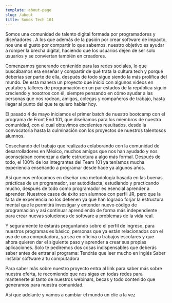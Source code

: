 ```yaml
---
template: about-page
slug: /about
title: Somos Tech 101
---
```

Somos una comunidad de talento digital formada por programadores y diseñadores . A los que además de la pasión por crear software de impacto, nos une el gusto por compartir lo que sabemos, nuestro objetivo es ayudar a romper la brecha digital, haciendo que los usuarios dejen de ser solo usuarios y se conviertan también en creadores.

Comenzamos generando contenido para las redes sociales, lo que buscábamos era enseñar y compartir de qué trata la cultura tech y porqué deberías ser parte de ella, después de todo sigue siendo la más prolífica del mundo. De esta manera un proyecto que inició con algunos videos en youtube y talleres de programación en un par estados de la república siguió creciendo y nosotros con él, siempre pensando en cómo ayudar a las personas que nos rodean, amigos, colegas y compañeros de trabajo, hasta llegar al punto del que te quiero hablar hoy.

El pasado 4 de mayo iniciamos el primer batch de nuestro bootcamp con el programa de Front End 101, que diseñamos para los miembros de nuestra comunidad, con el cual obtuvimos excelentes resultados, desde la convocatoria hasta la culminación con los proyectos de nuestros talentosos alumnos.

Cosechando del trabajo que realizado colaborando con la comunidad de desarrolladores en México, muchos amigos que nos han ayudado y nos aconsejaban comenzar a darle estructura a algo más formal. Después de todo, el 100% de los integrantes del Team 101 ya teníamos mucha experiencia enseñando a programar desde hace ya algunos años.

Así que nos enfocamos en diseñar una metodología basada en las buenas prácticas de un programador, ser autodidacta, estudiando y practicando mucho, después de todo como programador es esencial aprender a aprender. Nuestros casos de éxito son alumnos con perfil JR, pero que la falta de experiencia no los detienen ya que han logrado forjar la estructura mental que le permitirá investigar y entender nuevo código de programación y así continuar aprendiendo de forma más independiente para crear nuevas soluciones de software a problemas de la vida real.

Y seguramente te estarás preguntando sobre el perfil de ingreso, para nuestros programas es básico, personas que ya están relacionados con el uso de una computadora, ya sea en  oficina o trabajos escolares y que ahora quieren dar el siguiente paso y aprender a crear sus propias aplicaciones.
Solo te pediremos dos cosas indispensables que deberás saber antes de entrar al programa:
Tendrás que leer mucho en inglés
Saber instalar software a tu computadora

Para saber más sobre nuestro proyecto entra al link para saber más sobre nuestra oferta, te recomiendo que nos sigas en todas redes para mantenerte al tanto de nuestros webinars, becas y todo contenido que generamos para nuestra comunidad.

Así que adelante y vamos a cambiar el mundo un clic a la vez

